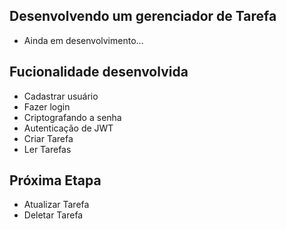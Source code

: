 ## Desenvolvendo um gerenciador de Tarefa

- Ainda em desenvolvimento...


## Fucionalidade desenvolvida
- Cadastrar usuário
- Fazer login
- Criptografando a senha
- Autenticação de JWT
- Criar Tarefa
- Ler Tarefas

## Próxima Etapa
- Atualizar Tarefa
- Deletar Tarefa
